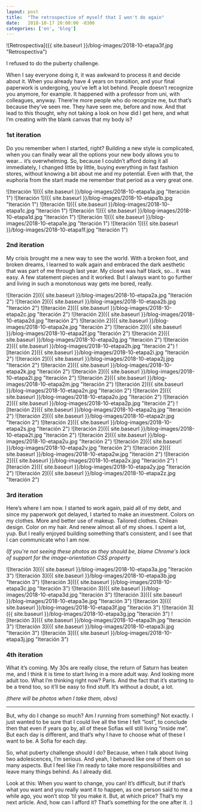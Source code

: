 ```yaml
---
layout: post
title:  "The retrospective of myself that I won't do again"
date:   2018-10-17 20:00:00 -0300
categories: ['en', 'blog']
---
```

![Retrospectiva]({{ site.baseurl }}/blog-images/2018-10-etapa3f.jpg "Retrospectiva")

I refused to do the puberty challenge.

When I say everyone doing it, it was awkward to process it and decide about it. When you already have 4 years on transition, and your final paperwork is undergoing, you’ve left a lot behind. People doesn’t recognize you anymore, for example. It happened with a professor from uni, with colleagues, anyway. There’re more people who do recognize me, but that’s because they’ve seen me.
They have seen me, before and now. And that lead to this thought, why not taking a look on how did I get here, and what I’m creating with the blank canvas that my body is?

### 1st iteration
Do you remember when I started, right?
Building a new style is complicated, when you can finally wear all the options your new body allows you to wear… it’s overwhelming. So, because I couldn’t afford doing it all immediately, I changed little by little, buying everything in fast fashion stores, without knowing a bit about me and my potential. Even with that, the euphoria from the start made me remember that period as a very great one.

![Iteración 1]({{ site.baseurl }}/blog-images/2018-10-etapa1a.jpg "Iteración 1")
![Iteración 1]({{ site.baseurl }}/blog-images/2018-10-etapa1b.jpg "Iteración 1")
![Iteración 1]({{ site.baseurl }}/blog-images/2018-10-etapa1c.jpg "Iteración 1")
![Iteración 1]({{ site.baseurl }}/blog-images/2018-10-etapa1d.jpg "Iteración 1")
![Iteración 1]({{ site.baseurl }}/blog-images/2018-10-etapa1e.jpg "Iteración 1")
![Iteración 1]({{ site.baseurl }}/blog-images/2018-10-etapa1f.jpg "Iteración 1")

### 2nd iteration
My crisis brought me a new way to see the world.
With a broken foot, and broken dreams, I learned to walk again and embraced the dark aesthetic that was part of me through last year. My closet was half black, so… it was easy. A few statement pieces and it worked. But I always want to go further and living in such a monotonous way gets me bored, really.

![Iteración 2]({{ site.baseurl }}/blog-images/2018-10-etapa2a.jpg "Iteración 2")
![Iteración 2]({{ site.baseurl }}/blog-images/2018-10-etapa2b.jpg "Iteración 2")
![Iteración 2]({{ site.baseurl }}/blog-images/2018-10-etapa2c.jpg "Iteración 2")
![Iteración 2]({{ site.baseurl }}/blog-images/2018-10-etapa2d.jpg "Iteración 2")
![Iteración 2]({{ site.baseurl }}/blog-images/2018-10-etapa2e.jpg "Iteración 2")
![Iteración 2]({{ site.baseurl }}/blog-images/2018-10-etapa2f.jpg "Iteración 2")
![Iteración 2]({{ site.baseurl }}/blog-images/2018-10-etapa2g.jpg "Iteración 2")
![Iteración 2]({{ site.baseurl }}/blog-images/2018-10-etapa2h.jpg "Iteración 2")
![Iteración 2]({{ site.baseurl }}/blog-images/2018-10-etapa2i.jpg "Iteración 2")
![Iteración 2]({{ site.baseurl }}/blog-images/2018-10-etapa2j.jpg "Iteración 2")
![Iteración 2]({{ site.baseurl }}/blog-images/2018-10-etapa2k.jpg "Iteración 2")
![Iteración 2]({{ site.baseurl }}/blog-images/2018-10-etapa2l.jpg "Iteración 2")
![Iteración 2]({{ site.baseurl }}/blog-images/2018-10-etapa2m.jpg "Iteración 2")
![Iteración 2]({{ site.baseurl }}/blog-images/2018-10-etapa2n.jpg "Iteración 2")
![Iteración 2]({{ site.baseurl }}/blog-images/2018-10-etapa2o.jpg "Iteración 2")
![Iteración 2]({{ site.baseurl }}/blog-images/2018-10-etapa2p.jpg "Iteración 2")
![Iteración 2]({{ site.baseurl }}/blog-images/2018-10-etapa2q.jpg "Iteración 2")
![Iteración 2]({{ site.baseurl }}/blog-images/2018-10-etapa2r.jpg "Iteración 2")
![Iteración 2]({{ site.baseurl }}/blog-images/2018-10-etapa2s.jpg "Iteración 2")
![Iteración 2]({{ site.baseurl }}/blog-images/2018-10-etapa2t.jpg "Iteración 2")
![Iteración 2]({{ site.baseurl }}/blog-images/2018-10-etapa2u.jpg "Iteración 2")
![Iteración 2]({{ site.baseurl }}/blog-images/2018-10-etapa2v.jpg "Iteración 2")
![Iteración 2]({{ site.baseurl }}/blog-images/2018-10-etapa2w.jpg "Iteración 2")
![Iteración 2]({{ site.baseurl }}/blog-images/2018-10-etapa2x.jpg "Iteración 2")
![Iteración 2]({{ site.baseurl }}/blog-images/2018-10-etapa2y.jpg "Iteración 2")
![Iteración 2]({{ site.baseurl }}/blog-images/2018-10-etapa2z.jpg "Iteración 2")

### 3rd iteration
Here’s where I am now. I started to work again, paid all of my debt, and since my paperwork got delayed, I started to make an investment.
Colors on my clothes. More and better use of makeup. Tailored clothes. Chilean design. Color on my hair. And renew almost all of my shoes. I spent a lot, yup. But I really enjoyed building something that’s consistent, and I see that I can communicate who I am now.

*(If you're not seeing these photos as they should be, blame Chrome's lack of support for the image-orientation CSS property*

![Iteración 3]({{ site.baseurl }}/blog-images/2018-10-etapa3a.jpg "Iteración 3")
![Iteración 3]({{ site.baseurl }}/blog-images/2018-10-etapa3b.jpg "Iteración 3")
![Iteración 3]({{ site.baseurl }}/blog-images/2018-10-etapa3c.jpg "Iteración 3")
![Iteración 3]({{ site.baseurl }}/blog-images/2018-10-etapa3d.jpg "Iteración 3")
![Iteración 3]({{ site.baseurl }}/blog-images/2018-10-etapa3e.jpg "Iteración 3")
![Iteración 3]({{ site.baseurl }}/blog-images/2018-10-etapa3f.jpg "Iteración 3")
![Iteración 3]({{ site.baseurl }}/blog-images/2018-10-etapa3g.jpg "Iteración 3")
![Iteración 3]({{ site.baseurl }}/blog-images/2018-10-etapa3h.jpg "Iteración 3")
![Iteración 3]({{ site.baseurl }}/blog-images/2018-10-etapa3i.jpg "Iteración 3")
![Iteración 3]({{ site.baseurl }}/blog-images/2018-10-etapa3j.jpg "Iteración 3")

### 4th iteration
What it’s coming. My 30s are really close, the return of Saturn has beaten me, and I think it is time to start living in a more adult way. And looking more adult too. What I’m thinking right now? Paris. And the fact that it’s starting to be a trend too, so it’ll be easy to find stuff. It’s without a doubt, a lot.

*(there will be photos when I take them, obvs)*

---

But, why do I change so much? Am I running from something? Not exactly. I just wanted to be sure that I could live all the time I felt “lost”, to conclude then that even if years go by, all of these Sofias will still living “inside me”. But each day is different, and that’s why I have to choose what of these I want to be. A Sofia for each day.

So, what puberty challenge should I do? Because, when I talk about living two adolescences, I’m serious. And yeah, I behaved like one of them on so many aspects. But I feel like I’m ready to take more responsibilities and leave many things behind. As I already did.

Look at this: When you want to change, you can! It’s difficult, but if that’s what you want and you really want it to happen, as one person said to me a while ago, you won’t stop ‘til you make it. But, at which price? That’s my next article. And, how can I afford it? That’s something for the one after it. :)
